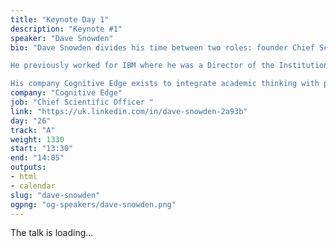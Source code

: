 ```yaml
---
title: "Keynote Day 1"
description: "Keynote #1"
speaker: "Dave Snowden"
bio: "Dave Snowden divides his time between two roles: founder Chief Scientific Officer of Cognitive Edge and the founder and Director of the Centre for Applied Complexity at the University of Wales. His work is international in nature and covers government and industry looking at complex issues relating to strategy, organisational decision making and decision making. He has pioneered a science based approach to organisations drawing on anthropology, neuroscience and complex adaptive systems theory.  He is a popular and passionate keynote speaker on a range of subjects, and is well known for his pragmatic cynicism and iconoclastic style.

He previously worked for IBM where he was a Director of the Institution for Knowledge Management and founded the Cynefin Centre for Organisational Complexity; during that period he was selected by IBM as one of six on-demand thinkers for a world wide advertising campaign. Prior to that he worked in a range of strategic and management roles in the service sector.

His company Cognitive Edge exists to integrate academic thinking with practice in organisations throughout the world and operates on a network model working with Academics, Government, Commercial Organisations, NGOs and Independent Consultants.  He is also the main designer of the SenseMaker® software suite, originally developed in the field of counter terrorism and now being actively deployed in both Government and Industry to handle issues of impact measurement, customer/employee insight, narrative based knowledge management, strategic foresight and risk management."
company: "Cognitive Edge"
job: "Chief Scientific Officer "
link: "https://uk.linkedin.com/in/dave-snowden-2a93b"
day: "26"
track: "A"
weight: 1330
start: "13:30"
end: "14:05"
outputs:
- html
- calendar
slug: "dave-snowden"
ogpng: "og-speakers/dave-snowden.png"
---
```


The talk is loading...